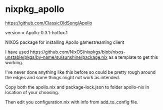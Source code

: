 # nixpkg_apollo

https://github.com/ClassicOldSong/Apollo

version = Apollo-0.3.1-hotfox.1

NIXOS package for installing Apollo gamestreaming client 

I have used https://github.com/NixOS/nixpkgs/blob/nixos-unstable/pkgs/by-name/su/sunshine/package.nix as a template to get this working.

I've never done anything like this before so could be pretty rough around the edges and some things might not work as intended.

Copy both the apollo.nix and package-lock.json to folder apollo-nix in location of your choosing.

Then edit you configuration.nix with info from add_to_config file.
